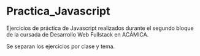 # Practica_Javascript

Ejercicios de práctica de Javascript realizados durante el segundo bloque de la cursada de Desarrollo Web Fullstack en ACÁMICA.

Se separan los ejercicios por clase y tema.
